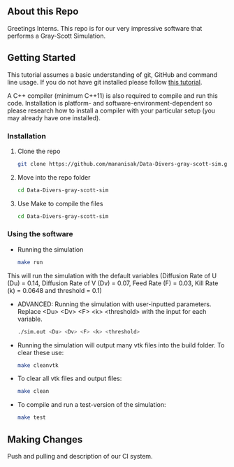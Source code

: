 ## About this Repo

Greetings Interns. This repo is for our very impressive software that performs a Gray-Scott Simulation.

## Getting Started

This tutorial assumes a basic understanding of git, GitHub and command line usage. If you do not have git installed please follow <a href="https://git-scm.com/book/en/v2/Getting-Started-Installing-Git">this tutorial</a>.

A C++ compiler (minimum C++11) is also required to compile and run this code. Installation is platform- and software-environment-dependent so please research how to install a compiler with your particular setup (you may already have one installed).

### Installation

1. Clone the repo
   ```sh
   git clone https://github.com/mananisak/Data-Divers-gray-scott-sim.git
   ```
2. Move into the repo folder
   ```sh
   cd Data-Divers-gray-scott-sim
   ```
3. Use Make to compile the files
   ```sh
   cd Data-Divers-gray-scott-sim
   ```

### Using the software
* Running the simulation
   ```sh
   make run
   ```
This will run the simulation with the default variables (Diffusion Rate of U (Du) = 0.14, Diffusion Rate of V (Dv) = 0.07, Feed Rate (F) = 0.03, Kill Rate (k) = 0.0648 and threshold = 0.1)

* ADVANCED: Running the simulation with user-inputted parameters. Replace \<Du\> \<Dv\> \<F\> \<k\> \<threshold\> with the input for each variable.
   ```sh
   ./sim.out <Du> <Dv> <F> <k> <threshold>
   ```
* Running the simulation will output many vtk files into the build folder. To clear these use:
   ```sh
   make cleanvtk
   ```
* To clear all vtk files and output files:
   ```sh
   make clean
   ```
* To compile and run a test-version of the simulation:
   ```sh
   make test
   ```

## Making Changes

Push and pulling and description of our CI system.
